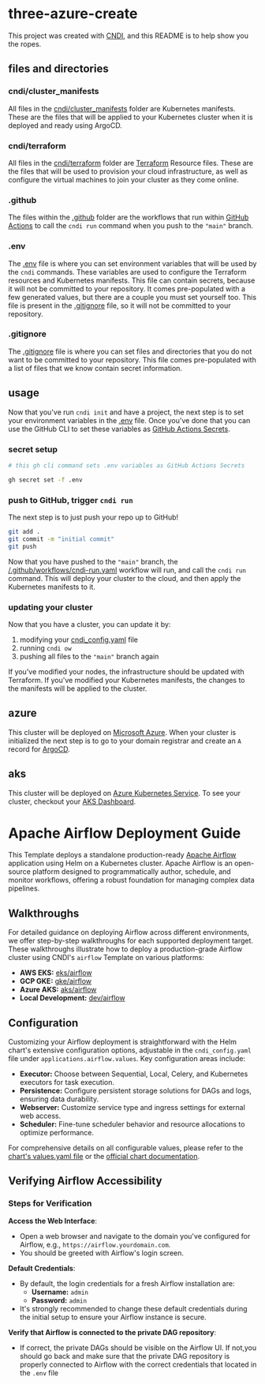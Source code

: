 # three-azure-create

This project was created with [CNDI](https://github.com/polyseam/cndi), and this
README is to help show you the ropes.

## files and directories

### cndi/cluster_manifests

All files in the [cndi/cluster_manifests](/cndi/cluster_manifests) folder are
Kubernetes manifests. These are the files that will be applied to your
Kubernetes cluster when it is deployed and ready using ArgoCD.

### cndi/terraform

All files in the [cndi/terraform](/cndi/terraform) folder are
[Terraform](https://terraform.io) Resource files. These are the files that will
be used to provision your cloud infrastructure, as well as configure the virtual
machines to join your cluster as they come online.

### .github

The files within the [.github](/.github) folder are the workflows that run
within [GitHub Actions](https://docs.github.com/en/actions) to call the
`cndi run` command when you push to the `"main"` branch.

### .env

The [.env](/.env) file is where you can set environment variables that will be
used by the `cndi` commands. These variables are used to configure the Terraform
resources and Kubernetes manifests. This file can contain secrets, because it
will not be committed to your repository. It comes pre-populated with a few
generated values, but there are a couple you must set yourself too. This file is
present in the [.gitignore](/.gitignore) file, so it will not be committed to
your repository.

### .gitignore

The [.gitignore](/.gitignore) file is where you can set files and directories
that you do not want to be committed to your repository. This file comes
pre-populated with a list of files that we know contain secret information.

## usage

Now that you've run `cndi init` and have a project, the next step is to set your
environment variables in the [.env](/.env) file. Once you've done that you can
use the GitHub CLI to set these variables as
[GitHub Actions Secrets](https://docs.github.com/en/actions/security-guides/encrypted-secrets?tool=cli).

### secret setup

```bash
# this gh cli command sets .env variables as GitHub Actions Secrets

gh secret set -f .env
```

### push to GitHub, trigger `cndi run`

The next step is to just push your repo up to GitHub!

```bash
git add . 
git commit -m "initial commit" 
git push
```

Now that you have pushed to the `"main"` branch, the
[/.github/workflows/cndi-run.yaml](/.github/workflows/cndi-run.yaml) workflow
will run, and call the `cndi run` command. This will deploy your cluster to the
cloud, and then apply the Kubernetes manifests to it.

### updating your cluster

Now that you have a cluster, you can update it by:

1. modifying your [cndi_config.yaml](/cndi-config.yaml) file
2. running `cndi ow`
3. pushing all files to the `"main"` branch again

If you've modified your nodes, the infrastructure should be updated with
Terraform. If you've modified your Kubernetes manifests, the changes to the
manifests will be applied to the cluster.


## azure

This cluster will be deployed on
[Microsoft Azure](https://azure.microsoft.com/en-ca/). When your cluster is
initialized the next step is to go to your domain registrar and create an `A`
record for [ArgoCD](https://argo-cd.readthedocs.io/en/stable/).


## aks

This cluster will be deployed on
[Azure Kubernetes Service](https://azure.microsoft.com/en-ca/services/kubernetes-service/).
To see your cluster, checkout your
[AKS Dashboard](https://portal.azure.com/#view/HubsExtension/BrowseResource/resourceType/Microsoft.ContainerService%2FmanagedClusters).


# Apache Airflow Deployment Guide

This Template deploys a standalone production-ready [Apache Airflow](https://airflow.apache.org) application using Helm on a Kubernetes cluster.
Apache Airflow is an open-source platform designed to programmatically author, schedule, and monitor workflows, offering a robust foundation for managing complex data pipelines.

## Walkthroughs

For detailed guidance on deploying Airflow across different environments, we offer step-by-step walkthroughs for each supported deployment target.
These walkthroughs illustrate how to deploy a production-grade Airflow cluster using CNDI's `airflow` Template on various platforms:

- **AWS EKS:** [eks/airflow](https://github.com/polyseam/cndi/blob/main/docs/walkthroughs/eks/airflow.md)
- **GCP GKE:** [gke/airflow](https://github.com/polyseam/cndi/blob/main/docs/walkthroughs/gke/airflow.md)
- **Azure AKS:** [aks/airflow](https://github.com/polyseam/cndi/blob/main/docs/walkthroughs/aks/airflow.md)
- **Local Development:** [dev/airflow](https://github.com/polyseam/cndi/blob/main/docs/walkthroughs/dev/airflow.md)

## Configuration

Customizing your Airflow deployment is straightforward with the Helm chart's extensive configuration options, adjustable in the `cndi_config.yaml` file under `applications.airflow.values`. Key configuration areas include:

- **Executor:** Choose between Sequential, Local, Celery, and Kubernetes executors for task execution.
- **Persistence:** Configure persistent storage solutions for DAGs and logs, ensuring data durability.
- **Webserver:** Customize service type and ingress settings for external web access.
- **Scheduler:** Fine-tune scheduler behavior and resource allocations to optimize performance.

For comprehensive details on all configurable values, please refer to the [chart's values.yaml file](https://github.com/apache/airflow/blob/main/chart/values.yaml) or the [official chart documentation](https://airflow.apache.org/docs/helm-chart/stable/index.html).

## Verifying Airflow Accessibility

### Steps for Verification

**Access the Web Interface**:
  - Open a web browser and navigate to the domain you've configured for Airflow, e.g., `https://airflow.yourdomain.com`.
  - You should be greeted with Airflow's login screen.

**Default Credentials**:
  - By default, the login credentials for a fresh Airflow installation are:
    - **Username:** `admin`
    - **Password:** `admin`
  - It's strongly recommended to change these default credentials during the initial setup to ensure your Airflow instance is secure.

**Verify that Airflow is connected to the private DAG repository**:
  - If correct, the private DAGs should be visible on the Airflow UI. If not,you should go back and make sure that the private DAG repository is properly connected to Airflow with the correct credentials that located in the `.env` file
